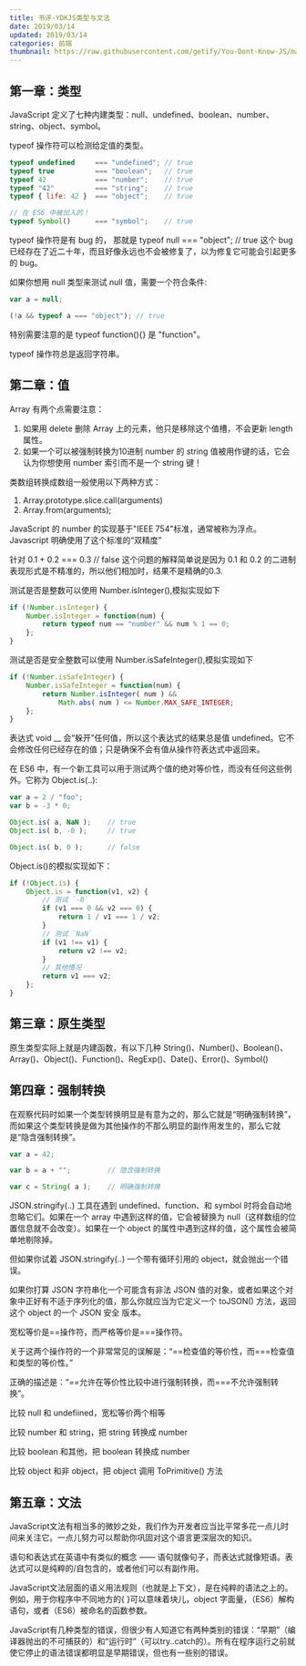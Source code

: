 ```yaml
---
title: 书评-YDKJS类型与文法
date: 2019/03/14
updated: 2019/03/14
categories: 前端
thumbnail: https://raw.githubusercontent.com/getify/You-Dont-Know-JS/master/types%20&%20grammar/cover.jpg
---
```


## 第一章：类型
JavaScript 定义了七种内建类型：null、undefined、boolean、number、string、object、symbol。

typeof 操作符可以检测给定值的类型。
```javascript
typeof undefined     === "undefined"; // true
typeof true          === "boolean";   // true
typeof 42            === "number";    // true
typeof "42"          === "string";    // true
typeof { life: 42 }  === "object";    // true

// 在 ES6 中被加入的！
typeof Symbol()      === "symbol";    // true
```

typeof 操作符是有 bug 的， 那就是 typeof null === "object"; // true 这个 bug 已经存在了近二十年，而且好像永远也不会被修复了，以为修复它可能会引起更多的 bug。

如果你想用 null 类型来测试 null 值，需要一个符合条件:
```javascript
var a = null;

(!a && typeof a === "object"); // true
```

特别需要注意的是 typeof function(){} 是 "function"。

typeof 操作符总是返回字符串。

## 第二章：值
Array 有两个点需要注意：
1. 如果用 delete 删除 Array 上的元素，他只是移除这个值槽，不会更新 length 属性。
2. 如果一个可以被强制转换为10进制 number 的 string 值被用作键的话，它会认为你想使用 number 索引而不是一个 string 键！

类数组转换成数组一般使用以下两种方式：
1. Array.prototype.slice.call(arguments)
2. Array.from(arguments);

JavaScript 的 number 的实现基于"IEEE 754"标准，通常被称为浮点。Javascript 明确使用了这个标准的“双精度”

针对 0.1 + 0.2 === 0.3 // false 这个问题的解释简单说是因为 0.1 和 0.2 的二进制表现形式是不精准的，所以他们相加时，结果不是精确的0.3.

测试是否是整数可以使用 Number.isInteger(),模拟实现如下
```javascript
if (!Number.isInteger) {
	Number.isInteger = function(num) {
		return typeof num == "number" && num % 1 == 0;
	};
}
```

测试是否是安全整数可以使用 Number.isSafeInteger(),模拟实现如下
```javascript
if (!Number.isSafeInteger) {
	Number.isSafeInteger = function(num) {
		return Number.isInteger( num ) &&
			Math.abs( num ) <= Number.MAX_SAFE_INTEGER;
	};
}
```

表达式 void __ 会“躲开”任何值，所以这个表达式的结果总是值 undefined。它不会修改任何已经存在的值；只是确保不会有值从操作符表达式中返回来。

在 ES6 中，有一个新工具可以用于测试两个值的绝对等价性，而没有任何这些例外。它称为 Object.is(..):
```javascript
var a = 2 / "foo";
var b = -3 * 0;

Object.is( a, NaN );	// true
Object.is( b, -0 );		// true

Object.is( b, 0 );		// false
```
Object.is()的模拟实现如下：
```javascript
if (!Object.is) {
	Object.is = function(v1, v2) {
		// 测试 `-0`
		if (v1 === 0 && v2 === 0) {
			return 1 / v1 === 1 / v2;
		}
		// 测试 `NaN`
		if (v1 !== v1) {
			return v2 !== v2;
		}
		// 其他情况
		return v1 === v2;
	};
}
```

## 第三章：原生类型
原生类型实际上就是内建函数，有以下几种 String()、Number()、Boolean()、Array()、Object()、Function()、RegExp()、Date()、Error()、Symbol()

## 第四章：强制转换
在观察代码时如果一个类型转换明显是有意为之的，那么它就是“明确强制转换”，而如果这个类型转换是做为其他操作的不那么明显的副作用发生的，那么它就是“隐含强制转换”。
```javascript
var a = 42;

var b = a + "";			// 隐含强制转换

var c = String( a );	// 明确强制转换
```

JSON.stringify(..) 工具在遇到 undefined、function、和 symbol 时将会自动地忽略它们。如果在一个 array 中遇到这样的值，它会被替换为 null（这样数组的位置信息就不会改变）。如果在一个 object 的属性中遇到这样的值，这个属性会被简单地剔除掉。

但如果你试着 JSON.stringify(..) 一个带有循环引用的 object，就会抛出一个错误。

如果你打算 JSON 字符串化一个可能含有非法 JSON 值的对象，或者如果这个对象中正好有不适于序列化的值，那么你就应当为它定义一个 toJSON() 方法，返回这个 object 的一个 JSON 安全 版本。

宽松等价是==操作符，而严格等价是===操作符。

关于这两个操作符的一个非常常见的误解是：“==检查值的等价性，而===检查值和类型的等价性。”

正确的描述是：“==允许在等价性比较中进行强制转换，而===不允许强制转换”。

比较 null 和 undefiined，宽松等价两个相等

比较 number 和 string，把 string 转换成 number

比较 boolean 和其他，把 boolean 转换成 number

比较 object 和非 object，把 object 调用 ToPrimitive() 方法

## 第五章：文法
JavaScript文法有相当多的微妙之处，我们作为开发者应当比平常多花一点儿时间来关注它。一点儿努力可以帮助你巩固对这个语言更深层次的知识。

语句和表达式在英语中有类似的概念 —— 语句就像句子，而表达式就像短语。表达式可以是纯粹的/自包含的，或者他们可以有副作用。

JavaScript文法层面的语义用法规则（也就是上下文），是在纯粹的语法之上的。例如，用于你程序中不同地方的{ }可以意味着块儿，object 字面量，（ES6）解构语句，或者（ES6）被命名的函数参数。

JavaScript有几种类型的错误，但很少有人知道它有两种类别的错误：“早期”（编译器抛出的不可捕获的）和“运行时”（可以try..catch的）。所有在程序运行之前就使它停止的语法错误都明显是早期错误，但也有一些别的错误。